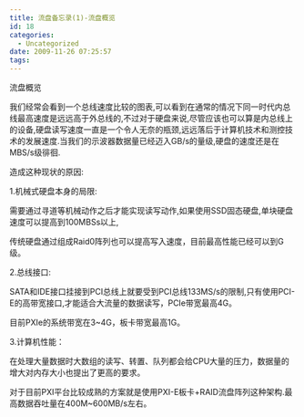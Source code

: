 ```yaml
---
title: 流盘备忘录(1)-流盘概览
id: 18
categories:
  - Uncategorized
date: 2009-11-26 07:25:57
tags:
---
```


<div id="msgcns!866B8F96A2761BBE!1391" class="bvMsg">

流盘概览

我们经常会看到一个总线速度比较的图表,可以看到在通常的情况下同一时代内总线最高速度是远远高于外总线的,不过对于硬盘来说,尽管应该也可以算是内总线上的设备,硬盘读写速度一直是一个令人无奈的瓶颈,远远落后于计算机技术和测控技术的发展速度.当我们的示波器数据量已经迈入GB/s的量级,硬盘的速度还是在MBS/s级徘徊.

造成这种现状的原因:

1.机械式硬盘本身的局限:

需要通过寻道等机械动作之后才能实现读写动作,如果使用SSD固态硬盘,单块硬盘速度可以提高到100MBSs以上,

传统硬盘通过组成Raid0阵列也可以提高写入速度，目前最高性能已经可以到G级。

2.总线接口:

SATA和IDE接口挂接到PCI总线上就要受到PCI总线133MS/s的限制,只有使用PCI-E的高带宽接口,才能适合大流量的数据读写，PCIe带宽最高4G。

目前PXIe的系统带宽在3~4G，板卡带宽最高1G。

3.计算机性能：

在处理大量数据时大数组的读写、转置、队列都会给CPU大量的压力，数据量的增大对内存大小也提出了更高的要求。

对于目前PXI平台比较成熟的方案就是使用PXI-E板卡+RAID流盘阵列这种架构.最高数据吞吐量在400M~600MB/s左右。
  </div>